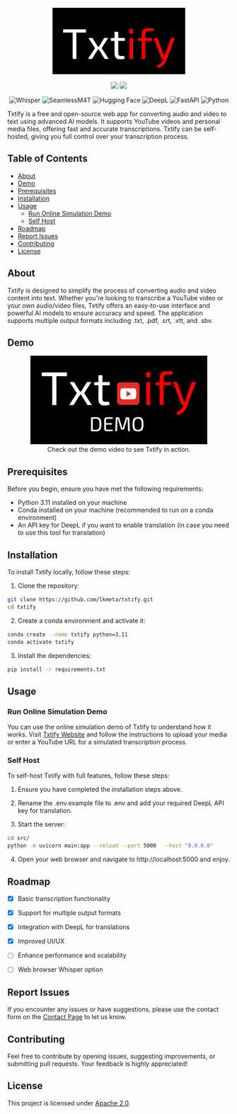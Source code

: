 <div align="center">

<p align="center"> <img src="https://github.com/lkmeta/txtify/blob/main/static/Txtify.png" width="300px"></p>

[![](https://img.shields.io/github/license/lkmeta/txtify?colorB=ff0000)](https://github.com/lkmeta/txtify/blob/main/LICENSE) 
[![](https://img.shields.io/badge/Open_Source-brightgreen.svg?colorB=ff0000)](https://github.com/lkmeta/Txtify)

</div>

<div align="center">
  <p>
    <img src="https://img.shields.io/badge/ASR-Whisper-1f425f.svg" alt="Whisper">
    <img src="https://img.shields.io/badge/ASR-SeamlessM4T-1f425f.svg" alt="SeamlessM4T">
    <img src="https://img.shields.io/badge/%F0%9F%A4%97-Models-yellow" alt="Hugging Face">
    <img src="https://img.shields.io/badge/Translation-DeepL-1f425f.svg" alt="DeepL">
    <img src="https://img.shields.io/badge/FastAPI-1f425f.svg" alt="FastAPI">
    <img src="https://img.shields.io/badge/Python_3.11-1f425f.svg" alt="Python">

  </p>
</div>


Txtify is a free and open-source web app for converting audio and video to text using advanced AI models. It supports YouTube videos and personal media files, offering fast and accurate transcriptions. Txtify can be self-hosted, giving you full control over your transcription process.

  
## Table of Contents

- [About](#about)
- [Demo](#demo)
- [Prerequisites](#prerequisites)
- [Installation](#installation)
- [Usage](#usage)
  - [Run Online Simulation Demo](#run-online-simulation-demo)
  - [Self Host](#self-host)
- [Roadmap](#roadmap)
- [Report Issues](#report-issues)
- [Contributing](#contributing)
- [License](#license)

## About

Txtify is designed to simplify the process of converting audio and video content into text. Whether you're looking to transcribe a YouTube video or your own audio/video files, Txtify offers an easy-to-use interface and powerful AI models to ensure accuracy and speed. The application supports multiple output formats including .txt, .pdf, .srt, .vtt, and .sbv.

## Demo


<div align="center">

[![Txtify Demo Video](https://github.com/lkmeta/txtify/blob/main/static/Txtify_demo.png)](https://www.youtube.com/watch?v=wha6_4zyXXo)  
Check out the demo video to see Txtify in action.

</div>

## Prerequisites

Before you begin, ensure you have met the following requirements:

- Python 3.11 installed on your machine
- Conda installed on your machine (recommended to run on a conda environment)
- An API key for DeepL if you want to enable translation (in case you need to use this tool for translation)

## Installation

To install Txtify locally, follow these steps:

1. Clone the repository:
 ```sh
 git clone https://github.com/lkmeta/txtify.git
 cd txtify
 ```

2. Create a conda environment and activate it:

  ```sh
  conda create --name txtify python=3.11
  conda activate txtify
  ```

3. Install the dependencies:

```sh
pip install -r requirements.txt
```

## Usage

### Run Online Simulation Demo
You can use the online simulation demo of Txtify to understand how it works. Visit [Txtify Website](https://txtify-web.vercel.app/) and follow the instructions to upload your media or enter a YouTube URL for a simulated transcription process.

### Self Host

To self-host Txtify with full features, follow these steps:

1. Ensure you have completed the installation steps above.

2. Rename the .env.example file to .env and add your required DeepL API key for translation.

3. Start the server:
```sh
cd src/
python -m uvicorn main:app --reload --port 5000  --host "0.0.0.0"
```

4. Open your web browser and navigate to http://localhost:5000 and enjoy.

## Roadmap

- [x] Basic transcription functionality
- [x] Support for multiple output formats
- [x] Integration with DeepL for translations
- [x] Improved UI/UX
- [ ] Enhance performance and scalability
- [ ] Web browser Whisper option


## Report Issues

If you encounter any issues or have suggestions, please use the contact form on the [Contact Page](https://txtify-web.vercel.app/contact) to let us know.


## Contributing
Feel free to contribute by opening issues, suggesting improvements, or submitting pull requests. Your feedback is highly appreciated!

## License
This project is licensed under [Apache 2.0](https://github.com/lkmeta/Txtify/blob/main/LICENSE).
